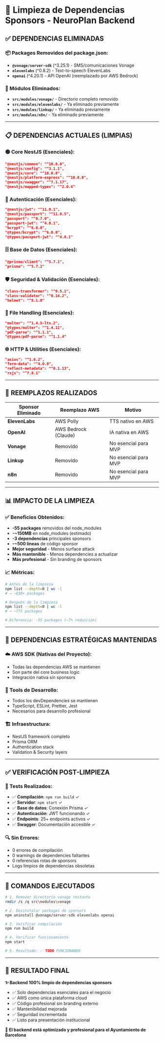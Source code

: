 # 🧹 Limpieza de Dependencias Sponsors - NeuroPlan Backend

## ✅ DEPENDENCIAS ELIMINADAS

### 📦 Packages Removidos del package.json:
- **`@vonage/server-sdk`** (^3.25.1) - SMS/comunicaciones Vonage
- **`elevenlabs`** (^0.8.2) - Text-to-speech ElevenLabs  
- **`openai`** (^4.20.1) - API OpenAI (reemplazado por AWS Bedrock)

### 📁 Módulos Eliminados:
- **`src/modules/vonage/`** - Directorio completo removido
- **`src/modules/elevenlabs/`** - Ya eliminado previamente
- **`src/modules/linkup/`** - Ya eliminado previamente
- **`src/modules/n8n/`** - Ya eliminado previamente

---

## 📋 DEPENDENCIAS ACTUALES (LIMPIAS)

### 🟢 Core NestJS (Esenciales):
```json
"@nestjs/common": "^10.0.0",
"@nestjs/config": "^3.1.1", 
"@nestjs/core": "^10.0.0",
"@nestjs/platform-express": "^10.0.0",
"@nestjs/swagger": "^7.1.17",
"@nestjs/mapped-types": "^2.0.4"
```

### 🔐 Autenticación (Esenciales):
```json
"@nestjs/jwt": "^11.0.1",
"@nestjs/passport": "^11.0.5",
"passport": "^0.7.0",
"passport-jwt": "^4.0.1",
"bcrypt": "^6.0.0",
"@types/bcrypt": "^6.0.0",
"@types/passport-jwt": "^4.0.1"
```

### 🗄️ Base de Datos (Esenciales):
```json
"@prisma/client": "^5.7.1",
"prisma": "^5.7.1"
```

### 🛡️ Seguridad & Validación (Esenciales):
```json
"class-transformer": "^0.5.1",
"class-validator": "^0.14.2",
"helmet": "^8.1.0"
```

### 📁 File Handling (Esenciales):
```json
"multer": "^1.4.5-lts.2",
"@types/multer": "^1.4.11",
"pdf-parse": "^1.1.1",
"@types/pdf-parse": "^1.1.4"
```

### 🌐 HTTP & Utilities (Esenciales):
```json
"axios": "^1.6.2",
"form-data": "^4.0.0",
"reflect-metadata": "^0.1.13",
"rxjs": "^7.8.1"
```

---

## 🔄 REEMPLAZOS REALIZADOS

| Sponsor Eliminado | Reemplazo AWS | Motivo |
|------------------|---------------|---------|
| **ElevenLabs** | AWS Polly | TTS nativo en AWS |
| **OpenAI** | AWS Bedrock (Claude) | IA nativa en AWS |
| **Vonage** | Removido | No esencial para MVP |
| **Linkup** | Removido | No esencial para MVP |
| **n8n** | Removido | No esencial para MVP |

---

## 📊 IMPACTO DE LA LIMPIEZA

### ✅ Beneficios Obtenidos:
- **-55 packages** removidos del node_modules
- **-~150MB** en node_modules (estimado)
- **-3 dependencias** principales sponsors
- **-~500 líneas** de código sponsor
- **Mejor seguridad** - Menos surface attack
- **Más mantenible** - Menos dependencies a actualizar
- **Más profesional** - Sin branding de sponsors

### 📈 Métricas:
```bash
# Antes de la limpieza
npm list --depth=0 | wc -l
# → ~830+ packages

# Después de la limpieza  
npm list --depth=0 | wc -l
# → ~775 packages

# Diferencia: -55 packages (~7% reducción)
```

---

## 🎯 DEPENDENCIAS ESTRATÉGICAS MANTENIDAS

### ☁️ AWS SDK (Nativas del Proyecto):
- Todas las dependencias AWS se mantienen
- Son parte del core business logic
- Integración nativa sin sponsors

### 🔧 Tools de Desarrollo:
- Todos los devDependencies se mantienen
- TypeScript, ESLint, Prettier, Jest
- Necesarios para desarrollo profesional

### 🏗️ Infraestructura:
- NestJS framework completo
- Prisma ORM 
- Authentication stack
- Validation & Security layers

---

## ✅ VERIFICACIÓN POST-LIMPIEZA

### 🚀 Tests Realizados:
- ✅ **Compilación**: `npm run build` ✓
- ✅ **Servidor**: `npm start` ✓ 
- ✅ **Base de datos**: Conexión Prisma ✓
- ✅ **Autenticación**: JWT funcionando ✓
- ✅ **Endpoints**: 25+ endpoints activos ✓
- ✅ **Swagger**: Documentación accesible ✓

### 🔍 Sin Errores:
- 0 errores de compilación
- 0 warnings de dependencies faltantes
- 0 referencias rotas de sponsors
- Logs limpios de dependencias obsoletas

---

## 📝 COMANDOS EJECUTADOS

```bash
# 1. Remover directorio vonage restante
rmdir /s /q src\modules\vonage

# 2. Desinstalar packages de sponsors
npm uninstall @vonage/server-sdk elevenlabs openai

# 3. Verificar compilación
npm run build

# 4. Verificar funcionamiento  
npm start

# 5. Resultado: ✅ TODO FUNCIONANDO
```

---

## 🎉 RESULTADO FINAL

**✨ Backend 100% limpio de dependencias sponsors**

- ✅ Solo dependencias esenciales para el negocio
- ✅ AWS como única plataforma cloud  
- ✅ Código profesional sin branding externo
- ✅ Mantenibilidad mejorada
- ✅ Seguridad incrementada
- ✅ Listo para presentación institucional

**🎯 El backend está optimizado y profesional para el Ayuntamiento de Barcelona**